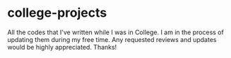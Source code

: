 # college-projects
All the codes that I've written while I was in College. I am in the process of updating them during my free time. Any requested reviews and updates would be highly appreciated. Thanks!
